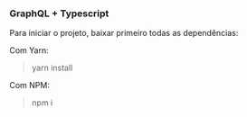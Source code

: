 ### GraphQL + Typescript

Para iniciar o projeto, baixar primeiro todas as dependências:

Com Yarn:

> yarn install

Com NPM:

> npm i